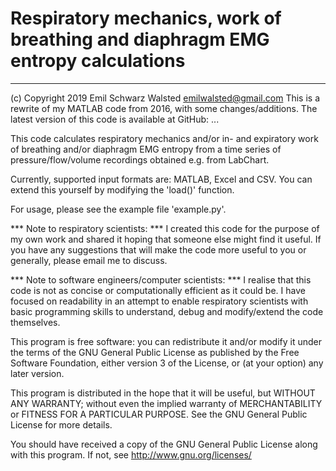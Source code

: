 # Respiratory mechanics, work of breathing and diaphragm EMG entropy calculations
------------------------------------------------------------------------ 
(c) Copyright 2019 Emil Schwarz Walsted <emilwalsted@gmail.com>
This is a rewrite of my MATLAB code from 2016, with some changes/additions.
The latest version of this code is available at GitHub: ...

This code calculates respiratory mechanics and/or in- and expiratory work of 
breathing and/or diaphragm EMG entropy from a time series of 
pressure/flow/volume recordings obtained  e.g. from LabChart.

Currently, supported input formats are: MATLAB, Excel and CSV. You can extend
this yourself by modifying the 'load()' function.

For usage, please see the example file 'example.py'.

*** Note to respiratory scientists: ***
I created this code for the purpose of my own 
work and shared it hoping that someone else might find it useful. If you have 
any suggestions that will make the code more useful to you or generally, please 
email me to discuss.

*** Note to software engineers/computer scientists: ***
I realise that this code is not as concise or computationally efficient as it 
could be. I have focused on readability in an attempt to enable respiratory 
scientists with basic programming skills to understand, debug and modify/extend
the code themselves.

This program is free software: you can redistribute it and/or modify
it under the terms of the GNU General Public License as published by
the Free Software Foundation, either version 3 of the License, or
(at your option) any later version.
 
This program is distributed in the hope that it will be useful,
but WITHOUT ANY WARRANTY; without even the implied warranty of
MERCHANTABILITY or FITNESS FOR A PARTICULAR PURPOSE.  See the
GNU General Public License for more details.

You should have received a copy of the GNU General Public License
along with this program.  If not, see <http://www.gnu.org/licenses/>
